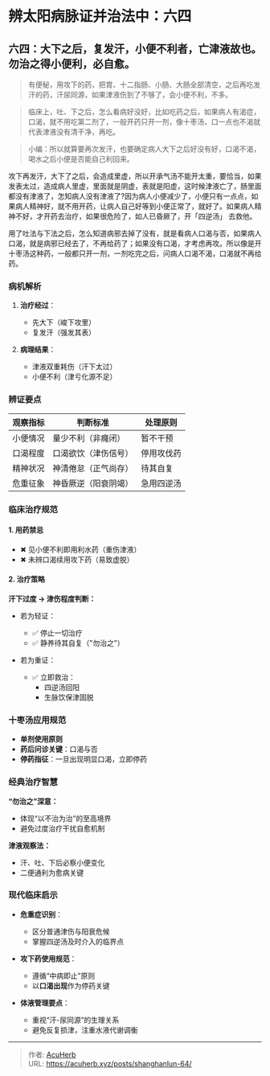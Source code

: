 # 辨太阳病脉证并治法中：六四


## 六四：大下之后，复发汗，小便不利者，亡津液故也。勿治之得小便利，必自愈。

<!--more-->

> 有便秘，用攻下的药，把胃、十二指肠、小肠、大肠全部清空，之后再吃发汗的药，汗尿同源，如果津液伤到了不够了，会小便不利，不多。

> 临床上，吐、下之后，怎么看病好没好，比如吃药之后，如果病人有渴症，口渴，就不用吃第二剂了，一般开药只开一剂，像十枣汤，口一点也不渴就代表津液没有清干净，再吃。

> 小编：所以就算要再次发汗，也要确定病人大下之后好没有好，口渴不渴，喝水之后小便是否能自己利回来。

攻下再发汗，大下了之后，会造成里虚，所以开承气汤不能开太重，要恰当，如果发表太过，造成病人里虚，里面就是阴虚，表就是阳虚，这时候津液亡了，肠里面都没有津液了，怎知病人没有津液了?因为病人小便减少了，小便只有一点点，如果病人精神好，就不用开药，让病人自己好等到小便正常了，就好了。如果病人精神不好，才开药去治疗，如果很危险了，如人已昏厥了，开「四逆汤」 去救他。

用了吐法与下法之后，怎么知道病邪去掉了没有，就是看病人口渴与否，如果病人口渴，就是病邪已经去了，不再给药了；如果没有口渴，才考虑再攻。所以像是开十枣汤这种药，一般都只开一剂，一剂吃完之后，问病人口渴不渴，口渴就不再给药。

### 病机解析

1. **治疗经过**：
   - 先大下（峻下攻里）
   - 复发汗（强发其表）

2. **病理结果**：
   - 津液双重耗伤（汗下太过）
   - 小便不利（津亏化源不足）

### 辨证要点

| 观察指标     | 判断标准               | 处理原则       |
|--------------|------------------------|----------------|
| 小便情况     | 量少不利（非癃闭）    | 暂不干预       |
| 口渴程度     | 口渴欲饮（津伤信号）  | 停用攻伐药     |
| 精神状况     | 神清倦怠（正气尚存）  | 待其自复       |
| 危重征象     | 神昏厥逆（阳衰阴竭）  | 急用四逆汤     |

### 临床治疗规范

#### 1. 用药禁忌

- ✖ 见小便不利即用利水药（重伤津液）  
- ✖ 未辨口渴续用攻下药（易致虚脱）

#### 2. 治疗策略

**汗下过度 → 津伤程度判断：**

- 若为轻证：
  - ✅ 停止一切治疗
  - ✅ 静养待其自复（"勿治之"）

- 若为重证：
  - ✅ 立即救治：
    - 四逆汤回阳
    - 生脉饮保津固脱

### 十枣汤应用规范

- **单剂使用原则**
- **药后问诊关键**：口渴与否
- **停药指征**：一旦出现明显口渴，立即停药

### 经典治疗智慧

**“勿治之”深意：**

- 体现“以不治为治”的至高境界
- 避免过度治疗干扰自愈机制

**津液观察法：**

- 汗、吐、下后必察小便变化
- 二便通利为愈病关键

### 现代临床启示

- **危重症识别**：
  - 区分普通津伤与阳衰危候
  - 掌握四逆汤及时介入的临界点

- **攻下药使用规范**：
  - 遵循“中病即止”原则
  - 以**口渴出现**作为停药关键

- **体液管理要点**：
  - 重视“汗-尿同源”的生理关系
  - 避免反复损津，注重水液代谢调衡


---

> 作者: [AcuHerb](https://acuherb.xyz)  
> URL: https://acuherb.xyz/posts/shanghanlun-64/  

